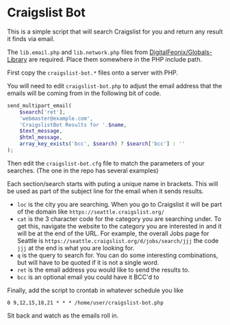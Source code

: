 # Craigslist Bot

This is a simple script that will search Craigslist for you and return any result it finds via email.

The `lib.email.php` and `lib.network.php` files from [DigitalFeonix/Globals-Library](https://github.com/DigitalFeonix/Globals-Library)
are required. Place them somewhere in the PHP include path.

First copy the `craigslist-bot.*` files onto a server with PHP.

You will need to edit `craigslist-bot.php` to adjust the email address that the emails will be coming from in the
following bit of code.

```php
send_multipart_email(
    $search['ret'],
    'webmaster@example.com',
    'CraigslistBot Results for '.$name,
    $text_message,
    $html_message,
    array_key_exists('bcc', $search) ? $search['bcc'] : ''
);
```

Then edit the `craigslist-bot.cfg` file to match the parameters of your searches. (The one in the repo has several examples)

Each section/search starts with puting a unique name in brackets. This will be used as part of the subject line for the
email when it sends results.

* `loc` is the city you are searching. When you go to Craigslist it will be part of the domain like `https://seattle.craigslist.org/`
* `cat` is the 3 character code for the category you are searching under. To get this, navigate the website to the 
  category you are interested in and it will be at the end of the URL. For example, the overall Jobs page for Seattle is
  `https://seattle.craigslist.org/d/jobs/search/jjj` the code `jjj` at the end is what you are looking for.
* `q` is the query to search for. You can do some interesting combinations, but will have to be quoted if it is not a
  single word.
* `ret` is the email address you would like to send the results to.
* `bcc` is an optional email you could have it BCC'd to

Finally, add the script to crontab in whatever schedule you like
```
0 9,12,15,18,21 * * * /home/user/craigslist-bot.php
```

Sit back and watch as the emails roll in.
